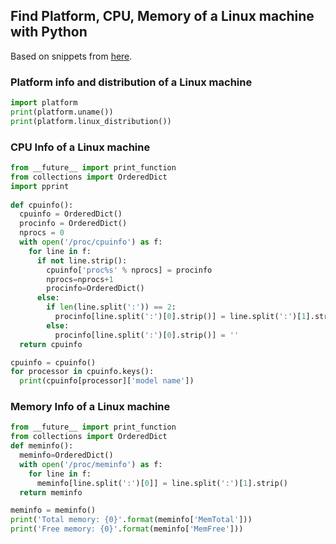 ## Find Platform, CPU, Memory of a Linux machine with Python

Based on snippets from [here](http://echorand.me/site/notes/articles/python_linux/article.html).

### Platform info and distribution of a Linux machine
```Python
import platform
print(platform.uname())
print(platform.linux_distribution())
```

### CPU Info of a Linux machine
```Python
from __future__ import print_function
from collections import OrderedDict
import pprint
 
def cpuinfo():
  cpuinfo = OrderedDict()
  procinfo = OrderedDict()
  nprocs = 0
  with open('/proc/cpuinfo') as f:
    for line in f:
      if not line.strip():
        cpuinfo['proc%s' % nprocs] = procinfo
        nprocs=nprocs+1
        procinfo=OrderedDict()
      else:
        if len(line.split(':')) == 2:
          procinfo[line.split(':')[0].strip()] = line.split(':')[1].strip()
        else:
          procinfo[line.split(':')[0].strip()] = ''
  return cpuinfo

cpuinfo = cpuinfo()
for processor in cpuinfo.keys():
  print(cpuinfo[processor]['model name'])
```

### Memory Info of a Linux machine
```Python
from __future__ import print_function
from collections import OrderedDict
def meminfo():
  meminfo=OrderedDict()
  with open('/proc/meminfo') as f:
    for line in f:
      meminfo[line.split(':')[0]] = line.split(':')[1].strip()
  return meminfo

meminfo = meminfo()
print('Total memory: {0}'.format(meminfo['MemTotal']))
print('Free memory: {0}'.format(meminfo['MemFree']))
```
